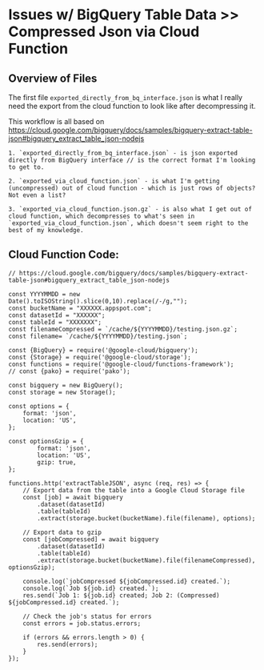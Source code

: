 
# Issues w/ BigQuery Table Data >> Compressed Json via Cloud Function
## Overview of Files
The first file `exported_directly_from_bq_interface.json` is what I really need the export from the cloud function to look like after decompressing it.     

This workflow is all based on https://cloud.google.com/bigquery/docs/samples/bigquery-extract-table-json#bigquery_extract_table_json-nodejs   

    1. `exported_directly_from_bq_interface.json` - is json exported directly from BigQuery interface // is the correct format I'm looking to get to.   
    
    2. `exported_via_cloud_function.json` - is what I'm getting (uncompressed) out of cloud function - which is just rows of objects? Not even a list?     
    
    3. `exported_via_cloud_function.json.gz` - is also what I get out of cloud function, which decompresses to what's seen in `exported_via_cloud_function.json`, which doesn't seem right to the best of my knowledge.   
    
## Cloud Function Code: 
```
// https://cloud.google.com/bigquery/docs/samples/bigquery-extract-table-json#bigquery_extract_table_json-nodejs

const YYYYMMDD = new Date().toISOString().slice(0,10).replace(/-/g,"");
const bucketName = "XXXXXX.appspot.com";
const datasetId = "XXXXXX";
const tableId = "XXXXXXX";
const filenameCompressed = `/cache/${YYYYMMDD}/testing.json.gz`;
const filename= `/cache/${YYYYMMDD}/testing.json`;

const {BigQuery} = require('@google-cloud/bigquery');
const {Storage} = require('@google-cloud/storage');
const functions = require('@google-cloud/functions-framework');
// const {pako} = require('pako');

const bigquery = new BigQuery();
const storage = new Storage();

const options = {
    format: 'json',
    location: 'US',
};

const optionsGzip = {
        format: 'json',
        location: 'US',
        gzip: true,
};

functions.http('extractTableJSON', async (req, res) => {
    // Export data from the table into a Google Cloud Storage file
    const [job] = await bigquery
        .dataset(datasetId)
        .table(tableId)
        .extract(storage.bucket(bucketName).file(filename), options);

    // Export data to gzip
    const [jobCompressed] = await bigquery
        .dataset(datasetId)
        .table(tableId)
        .extract(storage.bucket(bucketName).file(filenameCompressed), optionsGzip);

    console.log(`jobCompressed ${jobCompressed.id} created.`);
    console.log(`Job ${job.id} created.`);
    res.send(`Job 1: ${job.id} created; Job 2: (Compressed) ${jobCompressed.id} created.`);

    // Check the job's status for errors
    const errors = job.status.errors;
    
    if (errors && errors.length > 0) {
        res.send(errors);
    }
});

```

